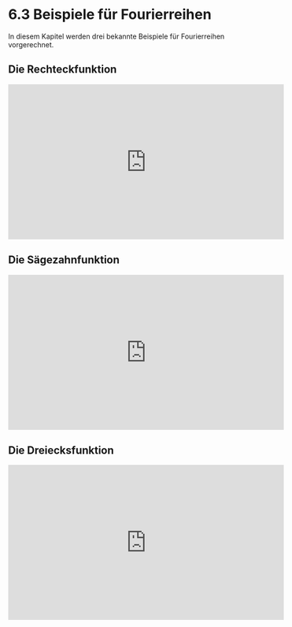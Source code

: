 # 6.3 Beispiele für Fourierreihen

In diesem Kapitel werden drei bekannte Beispiele für Fourierreihen vorgerechnet.

## Die Rechteckfunktion

<iframe width="560" height="315" src="https://www.youtube.com/embed/dzkCRqKXZCs" title="YouTube video player" frameborder="0" allow="accelerometer; autoplay; clipboard-write; encrypted-media; gyroscope; picture-in-picture; web-share" allowfullscreen></iframe>

## Die Sägezahnfunktion

<iframe width="560" height="315" src="https://www.youtube.com/embed/wGL_Cxorbac" title="YouTube video player" frameborder="0" allow="accelerometer; autoplay; clipboard-write; encrypted-media; gyroscope; picture-in-picture; web-share" allowfullscreen></iframe>

## Die Dreiecksfunktion

<iframe width="560" height="315" src="https://www.youtube.com/embed/-I0YqzFRldA" title="YouTube video player" frameborder="0" allow="accelerometer; autoplay; clipboard-write; encrypted-media; gyroscope; picture-in-picture; web-share" allowfullscreen></iframe>
